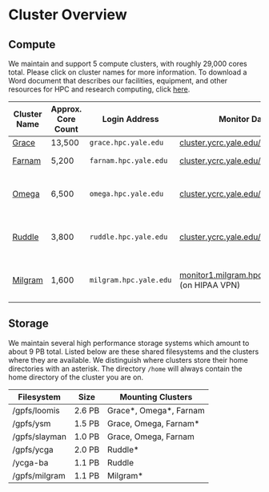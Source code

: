 # Cluster Overview

## Compute

We maintain and support 5 compute clusters, with roughly 29,000 cores total. Please click on cluster names for more information. To download a Word document that describes our facilities, equipment, and other resources for HPC and research computing, click [here](/files/Facilities_Equipment-YCRC_20180705.docx).

| Cluster Name       | Approx. Core Count | Login Address<img width=150/> | Monitor Dashboard                                                                                        | Purpose                                                  |
|--------------------|--------------------|-------------------------------|----------------------------------------------------------------------------------------------------------|----------------------------------------------------------|
| [Grace](grace)     | 13,500             | `grace.hpc.yale.edu`          | [cluster.ycrc.yale.edu/grace](http://cluster.ycrc.yale.edu/grace/)                                       | general                                                  |
| [Farnam](farnam)   | 5,200              | `farnam.hpc.yale.edu`         | [cluster.ycrc.yale.edu/farnam](http://cluster.ycrc.yale.edu/farnam/)                                     | medical/life science                                     |
| [Omega](omega)     | 6,500              | `omega.hpc.yale.edu`          | [cluster.ycrc.yale.edu/omega](http://cluster.ycrc.yale.edu/omega/)                                       | highly parallel, tightly coupled                         |
| [Ruddle](ruddle)   | 3,800              | `ruddle.hpc.yale.edu`         | [cluster.ycrc.yale.edu/ruddle](http://cluster.ycrc.yale.edu/ruddle/)                                     | [Yale Center for Genome Analysis](http://ycga.yale.edu/) |
| [Milgram](milgram) | 1,600              | `milgram.hpc.yale.edu`        | [monitor1.milgram.hpc.yale.internal:4001](http://monitor1.milgram.hpc.yale.internal:4001) (on HIPAA VPN) | Psychology dept. HIPAA cluster                           |


## Storage

We maintain several high performance storage systems which amount to about 9 PB total. Listed below are these shared filesystems and the clusters where they are available. We distinguish where clusters store their home directories with an asterisk. The directory `/home` will always contain the home directory of the cluster you are on.

| Filesystem    | Size   | Mounting Clusters      |
|---------------|--------|------------------------|
| /gpfs/loomis  | 2.6 PB | Grace*, Omega*, Farnam |
| /gpfs/ysm     | 1.5 PB | Grace, Omega, Farnam*  |
| /gpfs/slayman | 1.0 PB | Grace, Omega, Farnam   |
| /gpfs/ycga    | 2.0 PB | Ruddle*                |
| /ycga-ba      | 1.1 PB | Ruddle                 |
| /gpfs/milgram | 1.1 PB | Milgram*               |

